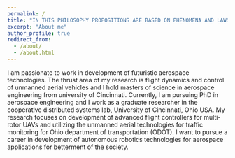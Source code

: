 ```yaml
---
permalink: /
title: "IN THIS PHILOSOPHY PROPOSITIONS ARE BASED ON PHENOMENA AND LAWS ARE DERIVED BY INDUCTION"
excerpt: "About me"
author_profile: true
redirect_from: 
  - /about/
  - /about.html
---
```

I am passionate to work in development of futuristic aerospace technologies. The thrust area of my research is flight dynamics and control of unmanned aerial vehicles and I hold masters of science in aerospace engineering from university of Cincinnati. Currently, I am pursuing PhD in aerospace engineering and I work as a graduate researcher in the cooperative distributed systems lab, University of Cincinnati, Ohio USA. My research focuses on development of advanced flight controllers for multi-rotor UAVs and utilizing the unmanned aerial technologies for traffic monitoring for Ohio department of transportation (ODOT). I want to pursue a career in development of autonomous robotics technologies for aerospace applications for betterment of the society.
